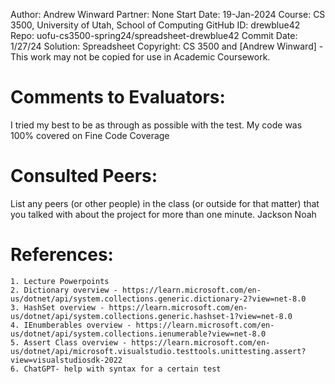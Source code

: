 ﻿Author:     Andrew Winward
Partner:    None
Start Date: 19-Jan-2024
Course:     CS 3500, University of Utah, School of Computing
GitHub ID:  drewblue42
Repo:       uofu-cs3500-spring24/spreadsheet-drewblue42
Commit Date: 1/27/24 
Solution:   Spreadsheet
Copyright:  CS 3500 and [Andrew Winward] - This work may not be copied for use in Academic Coursework. 


# Comments to Evaluators:
I tried my best to be as through as possible with the test. 
My code was 100% covered on Fine Code Coverage

# Consulted Peers:

List any peers (or other people) in the class (or outside for that matter) that you talked with about the project for more than one minute.
Jackson
Noah


# References:

    1. Lecture Powerpoints 
    2. Dictionary overview - https://learn.microsoft.com/en-us/dotnet/api/system.collections.generic.dictionary-2?view=net-8.0
    3. HashSet overview - https://learn.microsoft.com/en-us/dotnet/api/system.collections.generic.hashset-1?view=net-8.0
    4. IEnumberables overview - https://learn.microsoft.com/en-us/dotnet/api/system.collections.ienumerable?view=net-8.0
    5. Assert Class overview - https://learn.microsoft.com/en-us/dotnet/api/microsoft.visualstudio.testtools.unittesting.assert?view=visualstudiosdk-2022
    6. ChatGPT- help with syntax for a certain test